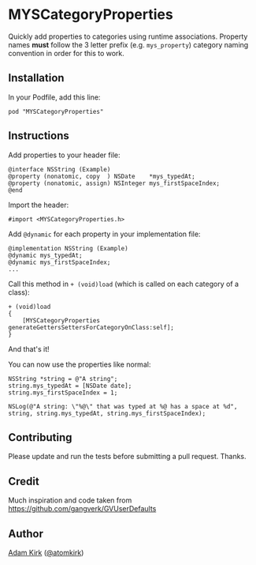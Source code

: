 MYSCategoryProperties
=====================

Quickly add properties to categories using runtime associations. Property names **must** follow the 3 letter prefix (e.g. `mys_property`) category naming convention in order for this to work.


## Installation

In your Podfile, add this line:

    pod "MYSCategoryProperties"


## Instructions

Add properties to your header file:


    @interface NSString (Example) 
    @property (nonatomic, copy  ) NSDate    *mys_typedAt;
    @property (nonatomic, assign) NSInteger mys_firstSpaceIndex;
    @end

Import the header:

    #import <MYSCategoryProperties.h>

Add `@dynamic` for each property in your implementation file:

    @implementation NSString (Example)
    @dynamic mys_typedAt;
    @dynamic mys_firstSpaceIndex;
    ...

Call this method in `+ (void)load` (which is called on each category of a class):

    + (void)load
    {
        [MYSCategoryProperties generateGettersSettersForCategoryOnClass:self];
    }

And that's it!

You can now use the properties like normal:

    NSString *string = @"A string";
    string.mys_typedAt = [NSDate date];
    string.mys_firstSpaceIndex = 1;
    
    NSLog(@"A string: \"%@\" that was typed at %@ has a space at %d", string, string.mys_typedAt, string.mys_firstSpaceIndex);

## Contributing

Please update and run the tests before submitting a pull request. Thanks.

## Credit

Much inspiration and code taken from https://github.com/gangverk/GVUserDefaults

## Author

[Adam Kirk](https://github.com/atomkirk) ([@atomkirk](https://twitter.com/atomkirk))
